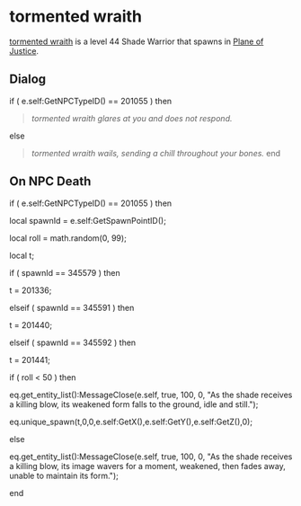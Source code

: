# tormented wraith



[tormented wraith](/npc/201055) is a level 44 Shade Warrior that spawns in [Plane of Justice](/zone/201).





## Dialog

if ( e.self:GetNPCTypeID() == 201055 ) then


>*tormented wraith glares at you and does not respond.*

else


>*tormented wraith wails, sending a chill throughout your bones.*
end



## On NPC Death


if ( e.self:GetNPCTypeID() == 201055 ) then


local spawnId = e.self:GetSpawnPointID();


local roll = math.random(0, 99);


local t;





if ( spawnId == 345579 ) then



t = 201336; 


elseif ( spawnId == 345591 ) then



t = 201440; 


elseif ( spawnId == 345592 ) then



t = 201441; 






if ( roll < 50 ) then



eq.get_entity_list():MessageClose(e.self, true, 100, 0, "As the shade receives a killing blow, its weakened form falls to the ground, idle and still.");



eq.unique_spawn(t,0,0,e.self:GetX(),e.self:GetY(),e.self:GetZ(),0); 


else



eq.get_entity_list():MessageClose(e.self, true, 100, 0, "As the shade receives a killing blow, its image wavers for a moment, weakened, then fades away, unable to maintain its form.");



end
